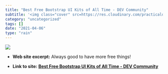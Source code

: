 ```yaml
---
title: "Best Free Bootstrap UI Kits of All Time - DEV Community"
subtitle: '<img class="cover" src=https://res.cloudinary.com/practicaldev/image/fetch/s--sdM-9UPx--/c_imagga_sc...'
category: "uncategorized"
tags: []
date: "2021-04-06"
type: "rain"
---
```

<img class="cover" src=https://res.cloudinary.com/practicaldev/image/fetch/s--sdM-9UPx--/c_imagga_scale,f_auto,fl_progressive,h_500,q_auto,w_1000/https://thepracticaldev.s3.amazonaws.com/i/5t7vk3bqx0maf2gzeq2t.png>



* **Web site excerpt:** Always good to have more free things!

* **Link to site:** **[Best Free Bootstrap UI Kits of All Time - DEV Community](https://dev.to/bootstrap/ui-kits-4ik5)**